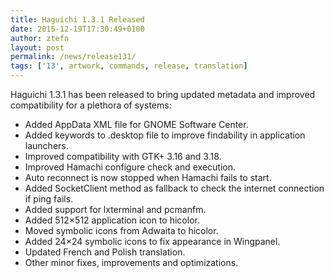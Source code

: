 ```yaml
---
title: Haguichi 1.3.1 Released
date: 2015-12-19T17:30:49+0100
author: ztefn
layout: post
permalink: /news/release131/
tags: ['13', artwork, commands, release, translation]
---
```

Haguichi 1.3.1 has been released to bring updated metadata and improved compatibility for a plethora of systems:

  * Added AppData XML file for GNOME Software Center.
  * Added keywords to .desktop file to improve findability in application launchers.
  * Improved compatibility with GTK+ 3.16 and 3.18.
  * Improved Hamachi configure check and execution.
  * Auto reconnect is now stopped when Hamachi fails to start.
  * Added SocketClient method as fallback to check the internet connection if ping fails.
  * Added support for lxterminal and pcmanfm.
  * Added 512&#215;512 application icon to hicolor.
  * Moved symbolic icons from Adwaita to hicolor.
  * Added 24&#215;24 symbolic icons to fix appearance in Wingpanel.
  * Updated French and Polish translation.
  * Other minor fixes, improvements and optimizations.
